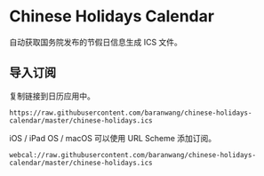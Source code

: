 # Chinese Holidays Calendar

自动获取国务院发布的节假日信息生成 ICS 文件。

## 导入订阅

复制链接到日历应用中。

```
https://raw.githubusercontent.com/baranwang/chinese-holidays-calendar/master/chinese-holidays.ics
```

iOS / iPad OS / macOS 可以使用 URL Scheme 添加订阅。

```
webcal://raw.githubusercontent.com/baranwang/chinese-holidays-calendar/master/chinese-holidays.ics
```
